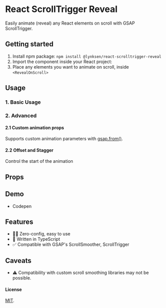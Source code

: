 # React ScrollTrigger Reveal
Easily animate (reveal) any React elements on scroll with GSAP ScrollTrigger.  

## Getting started
1. Install npm package: `npm install @lynksen/react-scrolltrigger-reveal`
2. Import the component inside your React project:
3. Place any elements you want to animate on scroll, inside `<RevealOnScroll>`

## Usage

### 1. Basic Usage

### 2. Advanced

#### 2.1 Custom animation props
Supports custom animation parameters with [gsap.from()](https://gsap.com/docs/v3/GSAP/gsap.from()/).

#### 2.2 Offset and Stagger
Control the start of the animation 

## Props

## Demo
- Codepen

## Features
- 👌🏻 Zero-config, easy to use
- 🧩 Written in TypeScript
- ✅ Compatible with GSAP's ScrollSmoother, ScrollTrigger
  
## Caveats
- ⚠️ Compatibility with custom scroll smoothing libraries may not be possible.


  
#### License
[MIT](LICENSE).

